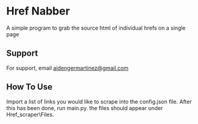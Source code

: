 
# Href Nabber

A simple program to grab the source html of individual hrefs on a single page
## Support

For support, email aidengermartinez@gmail.com


## How To Use

Import a list of links you would like to scrape into  the config.json file.
After this has been done, run main.py.
the files should appear under Href_scraper\Files.